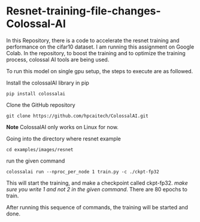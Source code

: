 # Resnet-training-file-changes-Colossal-AI

In this Repository, there is a code to accelerate the resnet training and performance on the cifar10 dataset.
I am running this assignment on Google Colab. 
In the repository, to boost the training and to optimize the training process, colossal AI tools are being used.

To run this model on single gpu setup, the steps to execute are as followed.

Install the colossalAI library in pip 

```pip install colossalai```

Clone the GitHub repository

```git clone https://github.com/hpcaitech/ColossalAI.git```

**Note**
ColossalAI only works on Linux for now.

Going into the directory where resnet example

```cd examples/images/resnet```

run the given command

```colossalai run --nproc_per_node 1 train.py -c ./ckpt-fp32```

This will start the training, and make a checkpoint called ckpt-fp32.  *make sure you write 1 and not 2 in the given command*. 
There are 80 epochs to train.


After running this sequence of commands, the training will be started and done.
